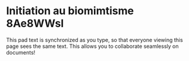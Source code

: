 # Initiation au biomimtisme 8Ae8WWsI

This pad text is synchronized as you type, so that everyone viewing this page sees the same text.  This allows you to collaborate seamlessly on documents!
